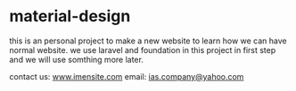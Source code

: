 # material-design

this is an personal project to make a new website to learn how we can have normal website.
we use laravel and foundation in this project in first step and we will use somthing more later.

contact us: www.imensite.com
email: ias.company@yahoo.com
